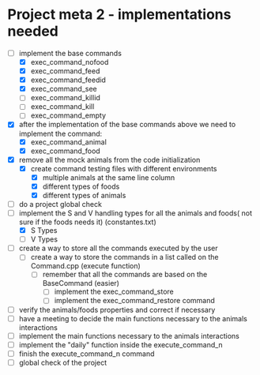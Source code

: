 ﻿

# Project meta 2 - implementations needed

- [ ] implement the base commands
  - [x] exec_command_nofood
  - [x] exec_command_feed
  - [x] exec_command_feedid
  - [x] exec_command_see
  - [ ] exec_command_killid
  - [ ] exec_command_kill
  - [ ] exec_command_empty
- [x] after the implementation of the base commands above we need to implement the command:
  - [x] exec_command_animal
  - [x] exec_command_food
- [x] remove all the mock animals from the code initialization
  - [x] create  command testing files with different environments
    - [x] multiple animals at the same line column
    - [x] different types of foods
    - [x] different types of animals
- [ ] do a project global check
- [ ] implement the S and V handling types for all the animals and foods( not sure if the foods needs it) (constantes.txt)
  - [x] S Types
  - [ ] V Types
- [ ] create a way to store all the commands executed by the user
  - [ ] create a way to store the commands in a list called on the Command.cpp (execute function)
    - [ ] remember that all the commands are based on the BaseCommand (easier)
      - [ ] implement the exec_command_store
      - [ ] implement the exec_command_restore command

- [ ] verify the animals/foods properties and correct if necessary
- [ ] have a meeting to decide the main functions necessary to the animals interactions
- [ ] implement the main functions necessary to the animals interactions
- [ ] implement the "daily" function inside the execute_command_n
- [ ] finish the execute_command_n command
- [ ] global check of the project